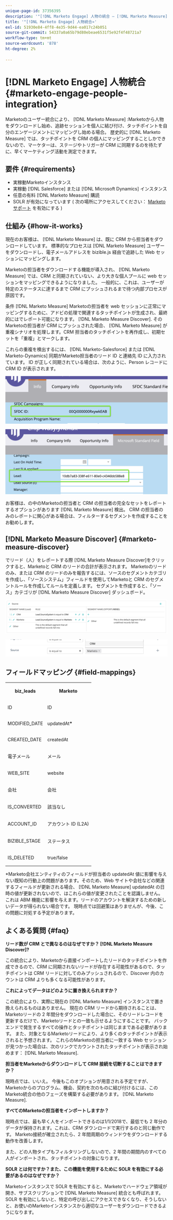 ```yaml
---
unique-page-id: 37356395
description: '"[!DNL Marketo Engage] 人物の統合 — [!DNL Marketo Measure]  — 製品ドキュメント»'
title: '"[!DNL Marketo Engage] 人物統合»'
exl-id: 51930e84-4ff8-4e35-9d44-ea017c24b051
source-git-commit: 54337a0a65b79d80ebeae6531f5e92f4f48721a7
workflow-type: tm+mt
source-wordcount: '878'
ht-degree: 2%

---
```


# [!DNL Marketo Engage] 人物統合 {#marketo-engage-people-integration}

Marketoのユーザー統合により、 [!DNL Marketo Measure] :Marketoから人物をダウンロードし始め、追跡セッションを個人に結び付け、タッチポイントを自分のエンゲージメントにマッピングし始める場合。 歴史的に [!DNL Marketo Measure] では、タッチポイントを CRM の個人にマッピングすることしかできないので、マーケターは、ステージやトリガーが CRM に同期するのを待たずに、早くマーケティング活動を測定できます。

## 要件 {#requirements}

* 実稼動Marketoインスタンス
* 実稼動 [!DNL Salesforce] または [!DNL Microsoft Dynamics] インスタンス
* 任意の有料 [!DNL Marketo Measure] 購読
* SOLR が有効になっています ( 次の場所にアクセスしてください： [Marketoサポート](https://nation.marketo.com/t5/Support/ct-p/Support) を有効にする )

## 仕組み {#how-it-works}

現在のお客様は、 [!DNL Marketo Measure] は、既に CRM から担当者をダウンロードしています。 標準的なプロセスは [!DNL Marketo Measure] ユーザーをダウンロードし、電子メールアドレスを bizible.js 経由で追跡した Web セッションにマッピングします。

Marketoの担当者をダウンロードする機能が導入され、 [!DNL Marketo Measure] では、CRM と同期されていない、より大きな個人プールに web セッションをマッピングできるようになりました。 一般的に、これは、ユーザーが特定のステータスに達するまで CRM にプッシュされるまで待つ内部プロセスが原因です。

条件 [!DNL Marketo Measure] Marketoの担当者を web セッションに正常にマッピングするために、アドビの処理で関連するタッチポイントが生成され、最終的にはでレポート可能になります。 [!DNL Marketo Measure Discover]. そのMarketoの担当者が CRM にプッシュされた場合、 [!DNL Marketo Measure] が重複シナリオを処理します。CRM 担当者のタッチポイントを再作成し、初期セットを「重複」とマークします。

これらの重複を検出するには、 [!DNL Marketo-Salesforce] または [!DNL Marketo-Dynamics] 同期がMarketo担当者のリード ID と連絡先 ID に入力されています。 ID が正しく同期されている場合は、次のように、Person レコードに CRM ID が表示されます。

![](assets/5a.png)

![](assets/5b.png)

お客様は、の中のMarketoの担当者と CRM の担当者の完全なセットをレポートするオプションがあります [!DNL Marketo Measure] 検出。 CRM の担当者のみのレポートに関心がある場合は、フィルターするセグメントを作成することをお勧めします。

## [!DNL Marketo Measure Discover] {#marketo-measure-discover}

でリード（人）をレポートする際 [!DNL Marketo Measure Discover]をクリックすると、Marketoと CRM のリードの合計が表示されます。 Marketoのリードのみ、または CRM のリードのみを報告するには、ソースのセグメントカテゴリを作成し、「ソースシステム」フィールドを使用してMarketoと CRM のセグメントルールを作成してルールを定義します。 セグメントを作成すると、「ソース」カテゴリが [!DNL Marketo Measure Discover] ダッシュボード。

![](assets/bizible-discover-1.png)

![](assets/bizible-discover-2.png)

## フィールドマッピング {#field-mappings}

<table> 
 <colgroup> 
  <col> 
  <col> 
 </colgroup> 
 <tbody> 
  <tr> 
   <th><p><strong>biz_leads</strong></p></th> 
   <th><p><strong>Marketo</strong></p></th> 
  </tr> 
  <tr> 
   <td><p>ID</p></td> 
   <td><p>ID</p></td> 
  </tr> 
  <tr> 
   <td><p>MODIFIED_DATE</p></td> 
   <td><p>updatedAt<strong>*</strong></p></td> 
  </tr> 
  <tr> 
   <td><p>CREATED_DATE</p></td> 
   <td><p>createdAt</p></td> 
  </tr> 
  <tr> 
   <td><p>電子メール</p></td> 
   <td><p>メール</p></td> 
  </tr> 
  <tr> 
   <td><p>WEB_SITE</p></td> 
   <td><p>website</p></td> 
  </tr> 
  <tr> 
   <td><p>会社</p></td> 
   <td><p>会社</p></td> 
  </tr> 
  <tr> 
   <td><p>IS_CONVERTED</p></td> 
   <td><p>該当なし</p></td> 
  </tr> 
  <tr> 
   <td><p>ACCOUNT_ID</p></td> 
   <td><p>アカウント ID (L2A)</p></td> 
  </tr> 
  <tr> 
   <td><p>BIZIBLE_STAGE</p></td> 
   <td><p>ステータス</p></td> 
  </tr> 
  <tr> 
   <td><p>IS_DELETED</p></td> 
   <td><p>true/false</p></td> 
  </tr> 
 </tbody> 
</table>

*Marketo会社エンティティのフィールドが担当者の updatedAt 値に影響を与えない既知の行動上の問題があります。そのため、Web サイトや会社などの関連するフィールドが更新される場合、 [!DNL Marketo Measure] updatedAt の日時の値が更新されないので、はこれらの値が変更されたことを認識しません。 これは ABM 機能に影響を与えます。リードのアカウントを解決するための新しいデータが得られない場合です。 現時点では回避策はありませんが、今後、この問題に対処する予定があります。

## よくある質問 {#faq}

**リード数が CRM とで異なるのはなぜですか？ [!DNL Marketo Measure Discover]?**

この統合により、Marketoから直接インポートしたリードのタッチポイントを作成できるので、CRM に同期されないリードが存在する可能性があるので、タッチポイントは CRM リードに対してのみプッシュされるので、Discover 内のカウントは CRM よりも多くなる可能性があります。

**これによってデータはどのように置き換えられますか？**

この統合により、実際に現在の [!DNL Marketo Measure] インスタンスで置き換えられるものはありません。 現在の CRM リードから期待されることは、Marketoリードの 2 年間分をダウンロードした場合に、そのリードレコードを更新するだけで、Marketoリードとの一致も示せるようにすることです。 バックエンドで発生するすべての操作とタッチポイントは同じままである必要があります。 また、対象となるMarketoリードにより、より多くのタッチポイントが表示されると予想されます。 これらのMarketoの担当者に一致する Web セッションが見つかった場合は、次のリンクでカウントされたタッチポイントが表示され始めます： [!DNL Marketo Measure].

**担当者をMarketoからダウンロードして CRM 接続を切断することはできますか？**

現時点では、いいえ。 今後もこのオプションが用意される予定ですが、Marketoからのプログラム、機会、契約を次のものに結び付けるには、このMarketo統合の他のフェーズを構築する必要があります。 [!DNL Marketo Measure].

**すべてのMarketoの担当者をインポートしますか？**

現時点では、最も早く人をインポートできるのは1/1/2018で、最低でも 2 年分のデータが保持されます。これは、CRM ダウンロードで実行するのと同じ動作です。 Marketo接続が確立されたら、2 年間周期のウィンドウをダウンロードする動作を改善します。

また、どの人物タイプもフィルタリングしないので、2 年間の期間内のすべての人がインポートされ、タッチポイントの対象になります。

**SOLR とは何ですか？また、この機能を使用するために SOLR を有効にする必要があるのはなぜですか？**

Marketoインスタンスで SOLR を有効にすると、Marketoでハードウェア領域が開き、サブスクリプションで [!DNL Marketo Measure] 統合とも呼ばれます。 SOLR を有効にしないと、特定の呼び出しにアクセスできなくなり、そうしないと、お使いのMarketoインスタンスから適切なユーザーをダウンロードできるようになります。
